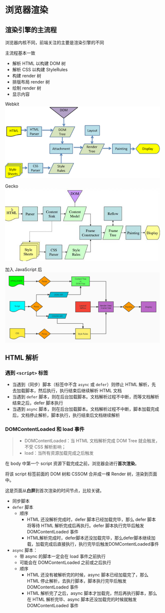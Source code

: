 # 浏览器渲染

## 渲染引擎的主流程

浏览器内核不同，前端关注的主要是渲染引擎的不同

主流程基本一致

- 解析 HTML 以构建 DOM 树
- 解析 CSS 以构建 StyleRules
- 构建 render 树
- 排版布局 render 树
- 绘制 render 树
- 显示内容

Webkit
![Webkit 渲染](./imgs/webkit.png)

Gecko
![Gecko 渲染](./imgs/gecko.jpg)

加入 JavaScript 后
![渲染总流程](./imgs/all.jpg)

## HTML 解析

### 遇到 `<script>` 标签

- 当遇到（同步）脚本（标签中不含 `async` 或 `defer`）则停止 HTML 解析，先去加载脚本，然后执行，执行结束后继续解析 HTML 文档
- 当遇到 `defer` 脚本，则在后台加载脚本。文档解析过程不中断，而等文档解析结束之后，defer 脚本执行
- 当遇到 `async` 脚本，则在后台加载脚本。文档解析过程不中断，脚本加载完成后，文档停止解析，脚本执行，执行结束后文档继续解析

### DOMContentLoaded 和 load 事件

> - DOMContentLoaded：当 HTML 文档解析完成 DOM Tree 就会触发，不受 CSS 解析影响；
> - load：当所有资源加载完成之后触发

在 body 中第一个 script 资源下载完成之前，浏览器会进行**首次渲染**。

将该 script 标签前面的 DOM 树和 CSSOM 合并成一棵 Render 树，渲染到页面中。

这是页面从**白屏**到首次渲染的时间节点，比较关键。

- 同步脚本
- `defer` 脚本
  - 顺序
    - HTML 还没解析完成时，defer 脚本已经加载完毕，那么 defer 脚本将等待 HTML 解析完成后再执行。defer 脚本执行完毕后触发 DOMContentLoaded 事件
    - HTML解析完成时，defer脚本还没加载完毕，那么defer脚本继续加载，加载完成后直接执行，执行完毕后触发DOMContentLoaded事件
- `async` 脚本：
  - 带 async 的脚本一定会在 load 事件之前执行
  - 可能会在 DOMContentLoaded 之前或之后执行
  - 顺序
    - HTML 还没有被解析完的时候，async 脚本已经加载完了，那么 HTML 停止解析，去执行脚本，脚本执行完毕后触发 DOMContentLoaded 事件
    - HTML 解析完了之后，async 脚本才加载完，然后再执行脚本，那么在 HTML 解析完毕、async 脚本还没加载完的时候就触发 DOMContentLoaded 事件
